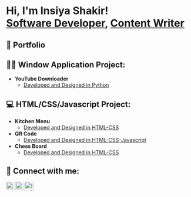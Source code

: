 <h1>Hi, I'm Insiya Shakir! <br/><a href="https://www.linkedin.com/in/insiya-shakir/">Software Developer</a>, <a href="https://www.insiyashakir.tech/">Content Writer</a></h1>

<h2> 👧 Portfolio </h2>
<h2> 👨‍💻 Window Application Project:</h2>

- <b>YouTube Downloader</b>
  - [Developed and Designed in Python](https://github.com/InsiyaShakir02/YouTube-Downloader-Window-Application)

<h2> 💻 HTML/CSS/Javascript Project:</h2>

- <b>Kitchen Menu</b>
  - [Developed and Designed in HTML-CSS](https://github.com/InsiyaShakir02/HTML-CSS-Projects/tree/main/html-css-kitchen-menu)
- <b>QR Code</b>
  - [Developed and Designed in HTML-CSS-Javascript](https://github.com/InsiyaShakir02/HTML-CSS-Projects/tree/main/QR-Code)
- <b>Chess Board</b>
  - [Developed and Designed in HTML-CSS](https://github.com/InsiyaShakir02/HTML-CSS-Javascript-Projects/tree/main/chessboard)





<h2> 🤳 Connect with me:</h2>



[<img align="left" alt="InsiyaShakir | LinkedIn" width="22px" src="https://cdn.jsdelivr.net/npm/simple-icons@v3/icons/linkedin.svg" />][linkedin]
[<img align="left" alt="InsiyaShakir | Instagram" width="22px" src="https://cdn.jsdelivr.net/npm/simple-icons@v3/icons/instagram.svg" />][instagram]
[<img align="left" alt="InsiyaShakir | Blog" width="25px" src="https://img.icons8.com/?size=100&id=110611&format=png&color=000000)" />][blog]


[instagram]: https://www.instagram.com/_artistrybywords_/
[linkedin]: https://www.linkedin.com/in/insiya-shakir/
[blog]: https://medium.com/@insiyashakir215

<!--
**InsiyaShakir02/InsiyaShakir02** is a ✨ _special_ ✨ repository because its `README.md` (this file) appears on your GitHub profile.

Here are some ideas to get you started:

- 🔭 I’m currently working on ...
- 🌱 I’m currently learning ...
- 👯 I’m looking to collaborate on ...
- 🤔 I’m looking for help with ...
- 💬 Ask me about ...
- 📫 How to reach me: ...
- 😄 Pronouns: ...
- ⚡ Fun fact: ...
-->

